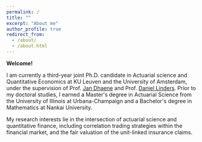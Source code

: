 ```yaml
---
permalink: /
title: ""
excerpt: "About me"
author_profile: true
redirect_from: 
  - /about/
  - /about.html
---
```


**Welcome!**

I am currently a third-year joint Ph.D. candidate in Actuarial science and Quantitative Economics at KU Leuven and the University of Amsterdam, under the supervision of Prof. [Jan Dhaene](https://jandhaene.org) and Prof. [Daniel Linders](https://daniellinders.com/). Prior to my doctoral studies, I earned a Master's degree in Actuarial Science from the University of Illinois at Urbana-Champaign and a Bachelor's degree in Mathematics at Nankai University. 


My research interests lie in the intersection of actuarial science and quantitative finance, including correlation trading strategies within the financial market, and the fair valuation of the unit-linked insurance claims. 